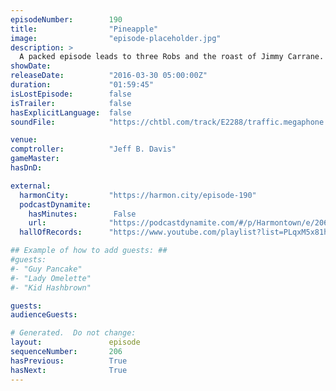 ```yaml
---
episodeNumber:        190
title:                "Pineapple"
image:                "episode-placeholder.jpg"
description: >
  A packed episode leads to three Robs and the roast of Jimmy Carrane. Watch the video at harmontown.com/live! Opening music by Titanic Sinclair! Featuring Dan Harmon, Jeff Davis, Spencer Crittenden, Rob Schrab, Rob Corddry, Jimmy Carrane, Cameron Espos...
showDate:             
releaseDate:          "2016-03-30 05:00:00Z"
duration:             "01:59:45"
isLostEpisode:        false
isTrailer:            false
hasExplicitLanguage:  false
soundFile:            "https://chtbl.com/track/E2288/traffic.megaphone.fm/STA3342011339.mp3?updated=1560378932"

venue:                
comptroller:          "Jeff B. Davis"
gameMaster:           
hasDnD:               

external:
  harmonCity:         "https://harmon.city/episode-190"
  podcastDynamite:
    hasMinutes:        False
    url:              "https://podcastdynamite.com/#/p/Harmontown/e/206/190"
  hallOfRecords:      "https://www.youtube.com/playlist?list=PLqxM5x81hNOZ2oPl82soQs3r4d3z0t81J"

## Example of how to add guests: ##
#guests:
#- "Guy Pancake"
#- "Lady Omelette"
#- "Kid Hashbrown"

guests:
audienceGuests:

# Generated.  Do not change:
layout:               episode
sequenceNumber:       206
hasPrevious:          True
hasNext:              True
---
```


<!-- The episode description will be rendered here -->
<!-- Add your content below here -->

